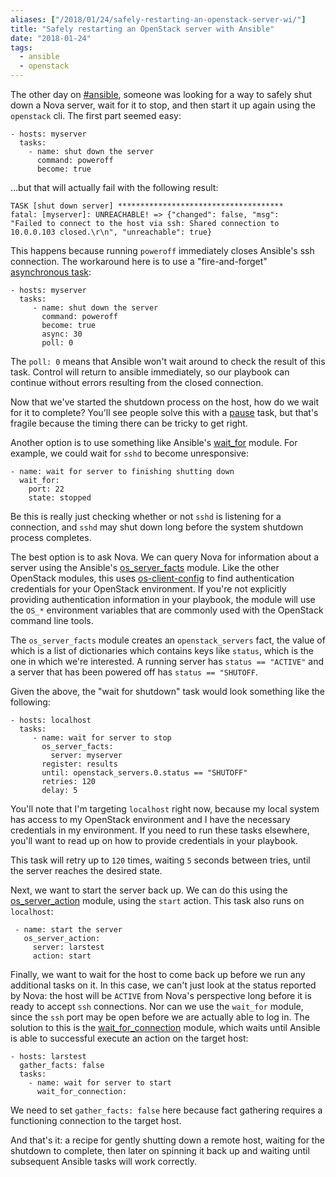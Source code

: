 ```yaml
---
aliases: ["/2018/01/24/safely-restarting-an-openstack-server-wi/"]
title: "Safely restarting an OpenStack server with Ansible"
date: "2018-01-24"
tags:
  - ansible
  - openstack
---
```


The other day on [#ansible][], someone was looking for a way to safely
shut down a Nova server, wait for it to stop, and then start it up
again using the `openstack` cli.  The first part seemed easy:

[#ansible]: http://docs.ansible.com/ansible/latest/community.html#irc-channel

    - hosts: myserver
      tasks:
        - name: shut down the server
          command: poweroff
          become: true

...but that will actually fail with the following result:

    TASK [shut down server] *************************************
    fatal: [myserver]: UNREACHABLE! => {"changed": false, "msg":
    "Failed to connect to the host via ssh: Shared connection to
    10.0.0.103 closed.\r\n", "unreachable": true}

This happens because running `poweroff` immediately closes Ansible's
ssh connection.  The workaround here is to use a "fire-and-forget"
[asynchronous task][]:

[asynchronous task]: http://docs.ansible.com/ansible/latest/playbooks_async.html

    - hosts: myserver
      tasks:
         - name: shut down the server
           command: poweroff
           become: true
           async: 30
           poll: 0

The `poll: 0` means that Ansible won't wait around to check the result
of this task.  Control will return to ansible immediately, so our
playbook can continue without errors resulting from the closed
connection.

Now that we've started the shutdown process on the host, how do we
wait for it to complete?  You'll see people solve this with a
[pause][] task, but that's fragile because the timing there can be
tricky to get right.

[pause]: http://docs.ansible.com/ansible/latest/pause_module.html

Another option is to use something like Ansible's [wait_for][] module.
For example, we could wait for `sshd` to become unresponsive:

[wait_for]: http://docs.ansible.com/ansible/latest/wait_for_module.html

    - name: wait for server to finishing shutting down
      wait_for:
        port: 22
        state: stopped

Be this is really just checking whether or not `sshd` is listening for
a connection, and `sshd` may shut down long before the system shutdown
process completes.

The best option is to ask Nova.  We can query Nova for information
about a server using the Ansible's [os_server_facts][] module.  Like
the other OpenStack modules, this uses [os-client-config][] to find
authentication credentials for your OpenStack environment.  If you're
not explicitly providing authentication information in your playbook,
the module will use the `OS_*` environment variables that are commonly
used with the OpenStack command line tools.

[os_server_facts]: http://docs.ansible.com/ansible/latest/os_server_facts_module.html
[os-client-config]: https://docs.openstack.org/os-client-config/latest/

The `os_server_facts` module creates an `openstack_servers` fact, the
value of which is a list of dictionaries which contains keys like
`status`, which is the one in which we're interested.  A running
server has `status == "ACTIVE"` and a server that has been powered off
has `status == "SHUTOFF`.

Given the above, the "wait for shutdown" task would look something
like the following:

    - hosts: localhost
      tasks:
         - name: wait for server to stop
           os_server_facts:
             server: myserver
           register: results
           until: openstack_servers.0.status == "SHUTOFF"
           retries: 120
           delay: 5

You'll note that I'm targeting `localhost` right now, because my local
system has access to my OpenStack environment and I have the necessary
credentials in my environment.  If you need to run these tasks
elsewhere, you'll want to read up on how to provide credentials in
your playbook.

This task will retry up to `120` times, waiting `5` seconds between
tries, until the server reaches the desired state.

Next, we want to start the server back up.  We can do this using
the [os_server_action][] module, using the `start` action.  This task
also runs on `localhost`:

[os_server_action]: http://docs.ansible.com/ansible/latest/os_server_action_module.html

     - name: start the server
       os_server_action:
         server: larstest
         action: start

Finally, we want to wait for the host to come back up before we run
any additional tasks on it.  In this case, we can't just look at the
status reported by Nova: the host will be `ACTIVE` from Nova's
perspective long before it is ready to accept `ssh` connections.  Nor
can we use the `wait_for` module, since the `ssh` port may be open
before we are actually able to log in.  The solution to this is the
[wait_for_connection][] module, which waits until Ansible is able to
successful execute an action on the target host:

[wait_for_connection]: http://docs.ansible.com/ansible/latest/wait_for_connection_module.html

    - hosts: larstest
      gather_facts: false
      tasks:
        - name: wait for server to start
          wait_for_connection:

We need to set `gather_facts: false` here because fact gathering
requires a functioning connection to the target host.

And that's it: a recipe for gently shutting down a remote host,
waiting for the shutdown to complete, then later on spinning it back
up and waiting until subsequent Ansible tasks will work correctly.

